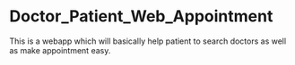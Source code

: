 # Doctor_Patient_Web_Appointment
This is a webapp which will basically help patient to search doctors as well as make appointment easy. 
